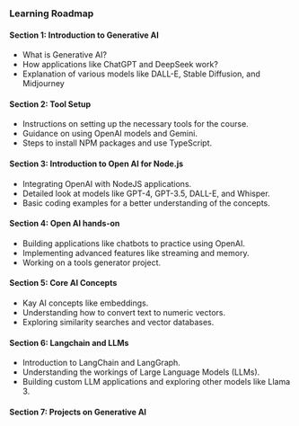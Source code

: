 ### Learning Roadmap

#### Section 1: Introduction to Generative AI

- What is Generative AI?
- How applications like ChatGPT and DeepSeek work?
- Explanation of various models like DALL-E, Stable Diffusion, and Midjourney


#### Section 2: Tool Setup

- Instructions on setting up the necessary tools for the course.
- Guidance on using OpenAI models and Gemini.
- Steps to install NPM packages and use TypeScript.


#### Section 3: Introduction to Open AI for Node.js

- Integrating OpenAI with NodeJS applications.
- Detailed look at models like GPT-4, GPT-3.5, DALL-E, and Whisper.
- Basic coding examples for a better understanding of the concepts.


#### Section 4: Open AI hands-on

- Building applications like chatbots to practice using OpenAI.
- Implementing advanced features like streaming and memory.
- Working on a tools generator project.


#### Section 5: Core AI Concepts

- Kay AI concepts like embeddings.
- Understanding how to convert text to numeric vectors.
- Exploring similarity searches and vector databases.


#### Section 6: Langchain and LLMs

- Introduction to LangChain and LangGraph.
- Understanding the workings of Large Language Models (LLMs).
- Building custom LLM applications and exploring other models like Llama 3.


#### Section 7: Projects on Generative AI